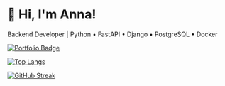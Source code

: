 # 👋 Hi, I'm Anna!

Backend Developer | Python • FastAPI • Django • PostgreSQL • Docker

[![Portfolio Badge](https://img.shields.io/badge/Portfolio-levinadev.github.io-18a10b?style=for-the-badge&logo=github&logoColor=white)](https://levinadev.github.io)

[![Top Langs](https://github-readme-stats.vercel.app/api/top-langs/?username=levinadev&layout=compact&theme=vision-friendly-dark)](https://github.com/anuraghazra/github-readme-stats)

[![GitHub Streak](http://github-readme-streak-stats.herokuapp.com?user=levinadev&theme=dark&background=000000&card_width=370)](https://git.io/streak-stats)